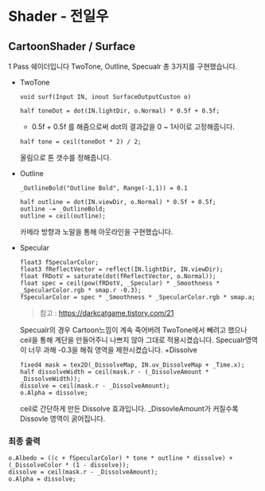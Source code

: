 # Shader - 전일우

## CartoonShader / Surface

1 Pass 쉐이더입니다
TwoTone, Outline, Specualr 총 3가지를 구현했습니다.

+ TwoTone
  ```
  void surf(Input IN, inout SurfaceOutputCuston o)
  ```
  ```
  half toneDot = dot(IN.lightDir, o.Normal) * 0.5f + 0.5f;
  ```
  * 0.5f + 0.5f 를 해줌으로써 dot의 결과값을 0 ~ 1사이로 고정해줍니다.
  ```
  half tone = ceil(toneDot * 2) / 2;
  ```
  올림으로 톤 갯수를 정해줍니다.
  
+ Outline
  ```
  _OutlineBold("Outline Bold", Range(-1,1)) = 0.1
  ```
  ```
  half outline = dot(IN.viewDir, o.Normal) * 0.5f + 0.5f;
  outline -= _OutlineBold;
  outline = ceil(outline);
  ```
  카메라 방향과 노말을 통해 아웃라인을 구현했습니다.
  
+ Specular
  ```
  float3 fSpecularColor;
  float3 fReflectVector = reflect(IN.lightDir, IN.viewDir);
  float fRDotV = saturate(dot(fReflectVector, o.Normal));
  float spec = ceil(pow(fRDotV, _Specular) * _Smoothness * _SpecularColor.rgb * smap.r -0.3);
  fSpecularColor = spec * _Smoothness * _SpecularColor.rgb * smap.a;
  ```
  > 참고 : https://darkcatgame.tistory.com/21
  
  Specualr의 경우  Cartoon느낌이 계속 죽어버려 TwoTone에서 빼려고 했으나 ceil을 통해 계단을 만들어주니 나쁘지 않아 그대로 적용시켰습니다.
  Specualr영역이 너무 과해 -0.3을 해줘 영역을 제한시켰습니다. 
  +Dissolve
  ```
  fixed4 mask = tex2D(_DissolveMap, IN.uv_DissolveMap + _Time.x);
  half dissolveWidth = ceil(mask.r - (_DissolveAmount * _DissolveWidth));
  dissolve = ceil(mask.r - _DissolveAmount);
  o.Alpha = dissolve;
  ```
  ceil로 간단하게 만든 Dissolve 효과입니다.
  _DissovleAmount가 커질수록 Dissovle 영역이 굵어집니다.
  
### 최종 출력
```
o.Albedo = ((c + fSpecularColor) * tone * outline * dissolve) + (_DissolveColor * (1 - dissolve));
dissolve = ceil(mask.r - _DissolveAmount);
o.Alpha = dissolve;   
```


  
